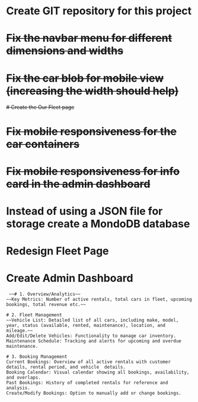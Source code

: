 # Create GIT repository for this project
# ~~Fix the navbar menu for different dimensions and widths~~
# ~~Fix the car blob for mobile view (increasing the width should help)~~
~~# Create the Our Fleet page~~
# ~~Fix mobile responsiveness for the car containers~~
# ~~Fix mobile responsiveness for info card in the admin dashboard~~
# Instead of using a JSON file for storage create a MondoDB database
# Redesign Fleet Page
# Create Admin Dashboard
     ~~# 1. Overview/Analytics~~
    ~~Key Metrics: Number of active rentals, total cars in fleet, upcoming bookings, total revenue etc.~~

    # 2. Fleet Management
    ~~Vehicle List: Detailed list of all cars, including make, model, year, status (available, rented, maintenance), location, and mileage.~~
    Add/Edit/Delete Vehicles: Functionality to manage car inventory.
    Maintenance Schedule: Tracking and alerts for upcoming and overdue maintenance.
    
    # 3. Booking Management
    Current Bookings: Overview of all active rentals with customer details, rental period, and vehicle  details.
    Booking Calendar: Visual calendar showing all bookings, availability, and overlaps.
    Past Bookings: History of completed rentals for reference and analysis.
    Create/Modify Bookings: Option to manually add or change bookings.